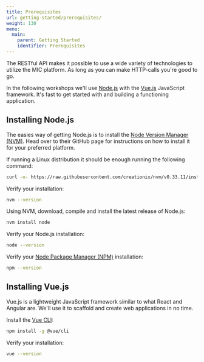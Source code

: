 ```yaml
---
title: Prerequisites
url: getting-started/prerequisites/
weight: 130
menu:
  main:
    parent: Getting Started
    identifier: Prerequisites
---
```


The RESTful API makes it possible to use a wide variety of technologies to utilize the MIC platform. As long as you can make HTTP-calls you're good to go.

In the following workshops we'll use [Node.js](https://nodejs.org/) with the [Vue.js](https://vuejs.org/) JavaScript framework. It's fast to get started with and building a functioning application.

## Installing Node.js

The easies way of getting Node.js is to install the [Node Version Manager (NVM)](https://github.com/creationix/nvm). Head over to their GitHub page for instructions on how to install it for your preferred platform.

If running a Linux distribution it should be enough running the following command:

```sh
curl -o- https://raw.githubusercontent.com/creationix/nvm/v0.33.11/install.sh | bash
```

Verify your installation:

```sh
nvm --version
```

Using NVM, download, compile and install the latest release of Node.js:

```sh
nvm install node
```

Verify your Node.js installation:

```sh
node --version
```

Verify your [Node Package Manager (NPM)](https://www.npmjs.com/) installation:

```sh
npm --version
```

## Installing Vue.js

Vue.js is a lightweight JavaScript framework similar to what React and Angular are. We'll use it to scaffold and create web applications in no time.

Install the [Vue CLI](https://cli.vuejs.org/guide/installation.html):

```sh
npm install -g @vue/cli
```

Verify your installation:

```sh
vue --version
```